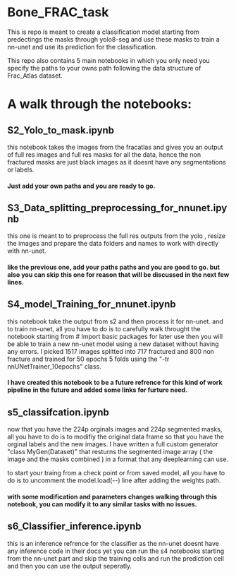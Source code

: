# Bone_FRAC_task
  This is repo is meant to create a classification model starting from predectings the masks through yolo8-seg and use these masks to train a nn-unet and use its prediction for the classification.

  This repo also contains 5 main notebooks in which you only need you specify the paths to your owns path following the data structure of Frac_Atlas dataset.
  
# A walk through the notebooks:

  ## S2_Yolo_to_mask.ipynb
  this notebook takes the images from the fracatlas and gives you an output of full res images and full res masks for all the data, hence the non fractured masks are just black images as it doesnt have any segmentations or labels.

  #### Just add your own paths and you are ready to go.

  ## S3_Data_splitting_preprocessing_for_nnunet.ipynb
  this one is meant to to preprocess the full res outputs from the yolo , resize the images and prepare the data folders and names to work with directly with nn-unet.
  #### like the previous one, add your paths paths and you are good to go. but also you can skip this one for reason that will be discussed in the next few lines.


  ## S4_model_Training_for_nnunet.ipynb  
  this notebook take the output from s2 and then process it for nn-unet. and to train nn-unet, all you have to do is to carefully walk throught the notebook starting from # Import basic packages for later use
then you will be able to train a new nn-unet model using a new dataset without having any errors. I picked 1517 images splitted into 717 fractured and 800 non fracture and trained for 50 epochs 5 folds using the "-tr nnUNetTrainer_10epochs" class. 

  #### I have created this notebook to be a future refrence for this kind of work pipeline in the future and added some links  for furture need.

  ## s5_classifcation.ipynb
  now that you have the 224p orginals images and 224p segmented masks, all you have to do is to modifiy the original data frame so that you have the orginal labels and the new images. 
   I have written a full custom generator "class MyGen(Dataset)" that resturns the segmented image array ( the image and the masks combined ) in a format that any deeplearning can use.

   to start your traing from a check point or from saved model, all you have to do is to uncomment the model.load(--) line after adding the weights path.

  #### with some modification and parameters changes walking through this notebook, you can modify it to any similar tasks with no issues.

  ## s6_Classifier_inference.ipynb
  this is an inference refrence for the classifier as the nn-unet doesnt have any inference code in their docs yet you can run the s4 notebooks starting from the nn-unet part and skip the training cells and run the prediction cell and then you can use the output seperatly.




      
    
